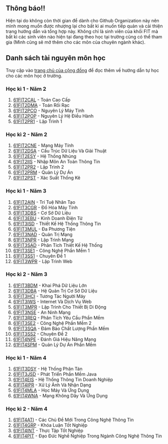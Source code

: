 ## Thông báo!!
Hiện tại do không còn thời gian để dành cho Github Organization này nên mình mong muốn được nhượng lại cho bất kì ai muốn tiếp quản và cải thiện trang hướng dẫn và tổng hợp này. Không chỉ là sinh viên của khối FIT mà bất kì các sinh viên nào hiện tại đang theo học tại trường cũng có thể tham gia (Mình cũng sẽ mở thêm cho các môn của chuyên ngành khác).


## Danh sách tài nguyên môn học

Truy cập vào [trang chủ của cộng đồng](https://fit-hanu0.github.io/) để đọc thêm về hướng dẫn tự học cho các môn học ở trường.

### Học kì 1 - Năm 2
1.  [61FIT2CAL](https://github.com/fit-hanu0/61fit2cal) - Toán Cao Cấp
2.  [61FIT2DMA](https://github.com/fit-hanu0/61fit2dma) - Toán Rối Rạc
3.  [61FIT2PCO](https://github.com/fit-hanu0/61fit2pco) - Nguyên Lý Máy Tính
4.  [61FIT2POP](https://github.com/fit-hanu0/61fit2pop) - Nguyên Lý Hệ Điều Hành
5.  [61FIT2PR1](https://github.com/fit-hanu0/61fit2pr1) - Lập Trình 1

### Học kì 2 - Năm 2
1.  [61FIT2CNE](https://github.com/fit-hanu0/61fit2cne) - Mạng Máy Tính
2.  [61FIT2DSA](https://github.com/fit-hanu0/61fit2dsa) - Cấu Trúc Dữ Liệu Và Giải Thuật
3.  [61FIT2ESY](https://github.com/fit-hanu0/61fit2esy) - Hệ Thống Nhúng
4.  [61FIT2IIS](https://github.com/fit-hanu0/61fit2iis) - Nhập Môn An Toàn Thông Tin
5.  [61FIT2PR2](https://github.com/fit-hanu0/61fit2pr2) - Lập Trình 2
6.  [61FIT2PRM](https://github.com/fit-hanu0/61fit2prm) - Quản Lý Dự Án
7.  [61FIT2PST](https://github.com/fit-hanu0/61fit2pst) - Xác Suất Thống Kê

### Học kì 1 - Năm 3
1.  [61FIT2AIN](https://github.com/fit-hanu0/61fit2ain) - Trí Tuệ Nhân Tạo
2.  [61FIT3CGR](https://github.com/fit-hanu0/61fit3cgr) - Đồ Hóa Máy Tính
3.  [61FIT3DBS](https://github.com/fit-hanu0/61fit3dbs) - Cơ Sở Dữ Liệu
4.  [61FIT3EBU](https://github.com/fit-hanu0/61fit3ebu) - Kinh Doanh Điện Tử
5.  [61FIT3ISD](https://github.com/fit-hanu0/61fit3isd) - Thiết Kế Hệ Thống Thông Tin
6.  [61FIT3MUL](https://github.com/fit-hanu0/61fit3mul) - Đa Phương Tiện
7.  [61FIT3NAD](https://github.com/fit-hanu0/61fit3nad) - Quản Trị Mạng
8.  [61FIT3NPR](https://github.com/fit-hanu0/61fit3npr) - Lập Trình Mạng
9.  [61FIT3SAD](https://github.com/fit-hanu0/61fit3sad) - Phân Tích Thiết Kế Hệ Thống
10. [61FIT3SE1](https://github.com/fit-hanu0/61fit3se1) - Công Nghệ Phần Mềm 1
11. [61FIT3SS1](https://github.com/fit-hanu0/61fit3ss1) - Chuyên Đề 1
12. [61FIT3WPR](https://github.com/fit-hanu0/61fit3wpr) - Lập Trình Web

### Học kì 2 - Năm 3
1.  [61FIT3BDM](https://github.com/fit-hanu0/61fit3bdm) - Khai Phá Dữ Liệu Lớn
2.  [61FIT3DBA](https://github.com/fit-hanu0/61fit3dba) - Hệ Quản Trị Cơ Sở Dữ Liệu
3.  [61FIT3HCI](https://github.com/fit-hanu0/61fit3hci) - Tương Tác Người Máy
4.  [61FIT3IWS](https://github.com/fit-hanu0/61fit3iws) - Internet Và Dịch Vụ Web
5.  [61FIT3MPR](https://github.com/fit-hanu0/61fit3mpr) - Lập Trình Cho Thiết Bị Di Động
6.  [61FIT3NSE](https://github.com/fit-hanu0/61fit3nse) - An Ninh Mạng
7.  [61FIT3REQ](https://github.com/fit-hanu0/61fit3req) - Phân Tích Yêu Cầu Phần Mềm
8.  [61FIT3SE2](https://github.com/fit-hanu0/61fit3se2) - Công Nghệ Phần Mềm 2
9.  [61FIT3SQA](https://github.com/fit-hanu0/61fit3sqa) - Đảm Bảo Chất Lượng Phần Mềm
10. [61FIT3SS2](https://github.com/fit-hanu0/61fit3ss2) - Chuyên Đề 2
11. [61FIT4NPE](https://github.com/fit-hanu0/61fit4npe) - Đánh Giá Hiệu Năng Mạng
12. [61FIT4SPM](https://github.com/fit-hanu0/61fit4spm) - Quản Lý Dự Án Phần Mềm

### Học kì 1 - Năm 4
1.  [61FIT3DSY](https://github.com/fit-hanu0/61fit3dsy) - Hệ Thống Phân Tán
2.  [61FIT3JSD](https://github.com/fit-hanu0/61fit3jsd) - Phát Triển Phần Mềm Java
3.  [61FIT4EIS](https://github.com/fit-hanu0/61fit4eis) - Hệ Thống Thông Tin Doanh Nghiệp
4.  [61FIT4IPR](https://github.com/fit-hanu0/61fit4ipr) - Xử Lý Ảnh Và Nhận Dạng
5.  [61FIT4MLA](https://github.com/fit-hanu0/61fit4mla) - Học Máy Và Ứng Dụng
6.  [61FIT4WNA](https://github.com/fit-hanu0/61fit4wna) - Mạng Không Dây Và Ứng Dụng

### Học kì 2 - Năm 4
1.  [61FIT4ATI](https://github.com/fit-hanu0/61fit4ati) - Các Chủ Đề Mới Trong Công Nghệ Thông Tin
2.  [61FIT4GRP](https://github.com/fit-hanu0/61fit4grp) - Khóa Luận Tốt Nghiệp
3.  [61FIT4INT](https://github.com/fit-hanu0/61fit4int) - Thực Tập Tốt Nghiệp
4.  [61FIT4PIT](https://github.com/fit-hanu0/61fit4pit) - Đạo Đức Nghề Nghiệp Trong Ngành Công Nghệ Thông Tin
